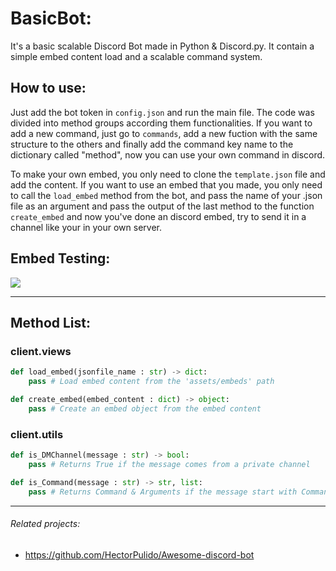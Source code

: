 # BasicBot:
It's a basic scalable Discord Bot made in Python & Discord.py. It contain a simple embed content load and a scalable command system.

## How to use:
Just add the bot token in `config.json` and run the main file. The code was divided into method groups according them functionalities. If you want to add a new command, just go to `commands`, add a new fuction with the same structure to the others and finally add the command key name to the dictionary called "method", now you can use your own command in discord.

To make your own embed, you only need to clone the `template.json` file and add the content. If you want to use an embed that you made, you only need to call the `load_embed` method from the bot, and pass the name of your .json file as an argument and pass the output of the last method to the function `create_embed` and now you've done an discord embed, try to send it in a channel like your in your own server.

## Embed Testing:
<img src = "https://media.discordapp.net/attachments/810336186010697748/832304526697955328/unknown.png">

---

## Method List:
### client.views
```python
def load_embed(jsonfile_name : str) -> dict:
    pass # Load embed content from the 'assets/embeds' path

def create_embed(embed_content : dict) -> object:
    pass # Create an embed object from the embed content
```

### client.utils
```python
def is_DMChannel(message : str) -> bool:
    pass # Returns True if the message comes from a private channel

def is_Command(message : str) -> str, list:
    pass # Returns Command & Arguments if the message start with Command Prefix
```

---

###### Related projects:
- https://github.com/HectorPulido/Awesome-discord-bot

